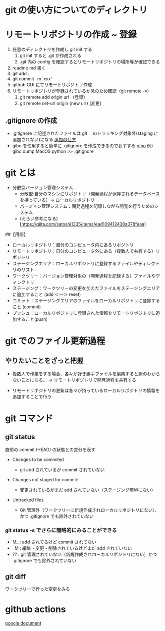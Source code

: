 # git の使い方についてのディレクトリ

# リモートリポジトリの作成 ~ 登録

1. 任意のディレクトリを作成し git init する
   1. git init すると .git が作成される
   2. .git 内の config を確認するとリモートリポジトリの場所等が確認できる
2. readme.md 書く
3. git add .
4. git commit -m 'xxx'
5. github GUI にてリモートリポジトリ作成
6. リモートリポジトリが登録されているか念のため確認（git remote -v)
   1. git remote add origin url （登録）
   2. git remote set-url origin {new url} (変更)

## .gitignore の作成

- .gitignore に記述されたファイルは git 　のトラッキング対象外(staging に追加されない)になる
  [追加の仕方](https://qiita.com/anqooqie/items/110957797b3d5280c)
- gibo を使用すると簡単に .gitignore を作成できるのでおすすめ
  [gibo](https://qiita.com/tmknom/items/c4bcebe17d25381fa45d)
  例）gibo dump MacOS python >> .gitignore

# git とは

- 分散型バージョン管理システム
  - 分散型:自分のマシンにリポジトリ（開発過程が保存されるデータベースを持っている）→ ローカルリポジトリ
  - バージョン管理システム：開発過程を記録しながら開発を行うためのシステム
  - (えらい参考になる)[https://qiita.com/satoshi1335/items/ead109412430a078feaa]

##【用語】

- ローカルリポジトリ：自分のコンピュータ内にあるリポジトリ
- リモートリポジトリ：自分のコンピュータ外にある（複数人で共有する）リポジトリ
- ステージングエリア：ローカルリポジトリに登録するファイルやディレクトリのリスト
- ワークツリー：バージョン管理対象の（開発過程を記録する）ファイルやディレクトリ
- ステージング：ワークツリーの変更を加えたファイルをステージングエリアに追加すること (add ＜ー＞ reset)
- コミット：ステージングエリアのファイルをローカルリポジトリに登録すること (commit)
- プッシュ：ローカルリポジトリに登録された情報をリモートリポジトリに追加すること(push)

# git でのファイル更新過程

## やりたいことをざっと把握

- 複数人で作業をする場合、各々が好き勝手ファイルを編集すると訳のわからないことになる。
  → リモートリポジトリで開発過程を共有する

- リモートリポジトリの更新は各々が持っているローカルリポジトリの情報を追加することで行う

# git コマンド

## git status

直前の commit (HEAD) の状態との差分を表す

- Changes to be commited

  - git add されているが commit されていない

- Changes not staged for commit:

  - 変更されているがまだ add されていない（ステージング環境にない）

- Untracked files
  - Git 管理外（ワークツリーに新規作成されローカルリポジトリにない）、かつ .gitignore でも除外されていない

### git status -s でさらに簡略的にみることができる

- M\_ : add されてるけど commit されてない
- \_M : 編集・変更・削除されているけどまだ add されていない
- ?? : git 管理されていない（新規作成されローカルリポジトリにない）かつ .gitignore でも除外されていない

## git diff

ワークツリーで行った変更をみる

# github actions

[google document](https://docs.google.com/document/d/1p5Cq1_FvGitcaJIi8upoHPnAC8ejsElwwU9RjhrTRH4/edit?ts=5ee1980a#)
